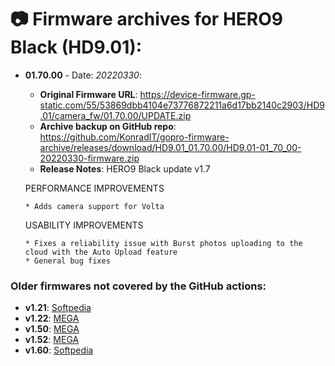# 📷 Firmware archives for HERO9 Black (HD9.01):

- **01.70.00** - Date: *20220330*:
	- **Original Firmware URL**: https://device-firmware.gp-static.com/55/53869dbb4104e73776872211a6d17bb2140c2903/HD9.01/camera_fw/01.70.00/UPDATE.zip
	- **Archive backup on GitHub repo**: https://github.com/KonradIT/gopro-firmware-archive/releases/download/HD9.01_01.70.00/HD9.01-01_70_00-20220330-firmware.zip
	- **Release Notes**:
	HERO9 Black update v1.7
	
	PERFORMANCE IMPROVEMENTS
	
	  * Adds camera support for Volta
	
	USABILITY IMPROVEMENTS
	
	  * Fixes a reliability issue with Burst photos uploading to the cloud with the Auto Upload feature
	  * General bug fixes
	
	
### Older firmwares not covered by the GitHub actions:

- **v1.21**: [Softpedia](https://drivers.softpedia.com/dyn-search.php?search_term=Hero8&p_category=2)
- **v1.22**: [MEGA](https://mega.nz/file/M8VEgSLb#rvkBYETUgYhK4Yf9H7RdrOeZroiRRtaKeAy8sxf_-eA)
- **v1.50**: [MEGA](https://mega.nz/file/0t1X1TgQ#Rycj8WamvcFycOXiOUWgUpui4w-LEBOMmtF__z4hwFY)
- **v1.52**: [MEGA](https://mega.nz/file/5g0ijCqY#5XIbJNl0lUfNP6wTkk3R2uLF-jPsFYGH_po3jP0kHxQ)
- **v1.60**: [Softpedia](https://drivers.softpedia.com/dyn-search.php?search_term=Hero8&p_category=2)

